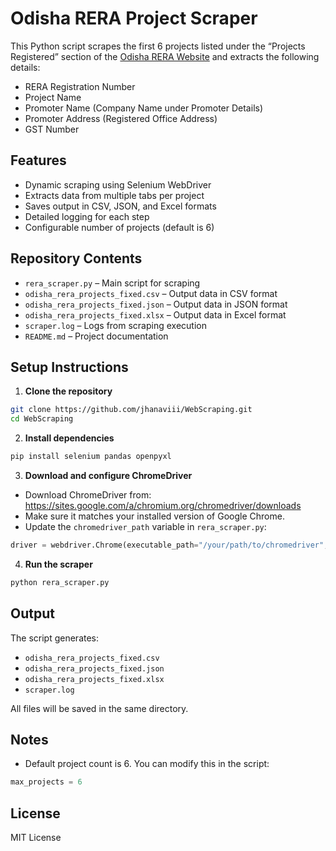 # Odisha RERA Project Scraper

This Python script scrapes the first 6 projects listed under the “Projects Registered” section of the [Odisha RERA Website](https://rera.odisha.gov.in/projects/project-list) and extracts the following details:

- RERA Registration Number
- Project Name
- Promoter Name (Company Name under Promoter Details)
- Promoter Address (Registered Office Address)
- GST Number

## Features

- Dynamic scraping using Selenium WebDriver
- Extracts data from multiple tabs per project
- Saves output in CSV, JSON, and Excel formats
- Detailed logging for each step
- Configurable number of projects (default is 6)

## Repository Contents

- `rera_scraper.py` – Main script for scraping
- `odisha_rera_projects_fixed.csv` – Output data in CSV format
- `odisha_rera_projects_fixed.json` – Output data in JSON format
- `odisha_rera_projects_fixed.xlsx` – Output data in Excel format
- `scraper.log` – Logs from scraping execution
- `README.md` – Project documentation

## Setup Instructions

1. **Clone the repository**
```bash
git clone https://github.com/jhanaviii/WebScraping.git
cd WebScraping
```

2. **Install dependencies**
```bash
pip install selenium pandas openpyxl
```

3. **Download and configure ChromeDriver**
- Download ChromeDriver from: https://sites.google.com/a/chromium.org/chromedriver/downloads
- Make sure it matches your installed version of Google Chrome.
- Update the `chromedriver_path` variable in `rera_scraper.py`:
```python
driver = webdriver.Chrome(executable_path="/your/path/to/chromedriver", options=options)
```

4. **Run the scraper**
```bash
python rera_scraper.py
```

## Output

The script generates:
- `odisha_rera_projects_fixed.csv`
- `odisha_rera_projects_fixed.json`
- `odisha_rera_projects_fixed.xlsx`
- `scraper.log`

All files will be saved in the same directory.

## Notes

- Default project count is 6. You can modify this in the script:
```python
max_projects = 6
```

## License

MIT License
